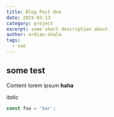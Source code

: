 ```yaml
---
title: Blog Post One
date: 2019-03-13
category: project
excerpt: some short description about
author: ardian-shala
tags:
  - vue
---
```


## some test

Content lorem ipsum **haha**

*italic*


```js
const foo = 'bar';
```
